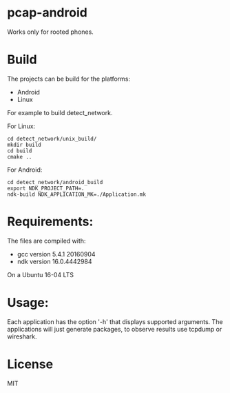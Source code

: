 # pcap-android

Works only for rooted phones.

# Build
The projects can be build for the platforms:

- Android
- Linux

For example to build detect_network.

For Linux:

```base
cd detect_network/unix_build/
mkdir build
cd build
cmake ..
```

For Android:
```base
cd detect_network/android_build
export NDK_PROJECT_PATH=.
ndk-build NDK_APPLICATION_MK=./Application.mk
```
# Requirements:
The files are compiled with:
- gcc version 5.4.1 20160904
- ndk version 16.0.4442984

On a Ubuntu 16-04 LTS

# Usage:
Each application has the option '-h' that displays supported arguments. The applications will just generate packages, to observe results use tcpdump or wireshark.

# License
MIT